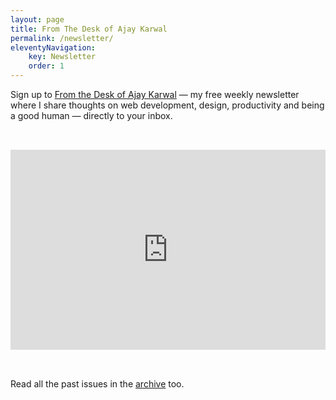```yaml
---
layout: page
title: From The Desk of Ajay Karwal
permalink: /newsletter/
eleventyNavigation:
    key: Newsletter
    order: 1
---
```


Sign up to [From the Desk of Ajay Karwal](https://ajaykarwal.substack.com/) &mdash; my free weekly newsletter where I share thoughts on web development, design, productivity and being a good human &mdash; directly to your inbox.

<iframe src="https://ajaykarwal.substack.com/embed" width="100%" height="320" style="border:0; margin: 2rem 0" frameborder="0" scrolling="no"></iframe>

Read all the past issues in the [archive](https://ajaykarwal.substack.com/archive) too.

<!-- <ul class="unstyled">
	{%- for post in collections.tagList['newsletter'] | reverse -%}
    {%- if not post.data.draft -%}
	<li>{% include 'post-listing.njk' %}</li>
	{%- endif -%}
	{%- endfor -%}
</ul> -->
